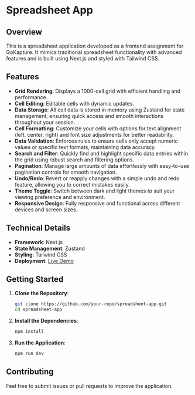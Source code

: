 # Spreadsheet App

## Overview
This is a spreadsheet application developed as a frontend assignment for GoKapture. It mimics traditional spreadsheet functionality with advanced features and is built using Next.js and styled with Tailwind CSS.

## Features
- **Grid Rendering**: Displays a 1000-cell grid with efficient handling and performance.
- **Cell Editing**: Editable cells with dynamic updates.
- **Data Storage**: All cell data is stored in memory using Zustand for state management, ensuring quick access and smooth interactions throughout your session.
- **Cell Formatting**: Customize your cells with options for text alignment (left, center, right) and font size adjustments for better readability.
- **Data Validation**: Enforces rules to ensure cells only accept numeric values or specific text formats, maintaining data accuracy.
- **Search and Filter**: Quickly find and highlight specific data entries within the grid using robust search and filtering options.
- **Pagination**: Manage large amounts of data effortlessly with easy-to-use pagination controls for smooth navigation.
- **Undo/Redo**: Revert or reapply changes with a simple undo and redo feature, allowing you to correct mistakes easily.
- **Theme Toggle**: Switch between dark and light themes to suit your viewing preference and environment.
- **Responsive Design**: Fully responsive and functional across different devices and screen sizes.

## Technical Details
- **Framework**: Next.js
- **State Management**: Zustand
- **Styling**: Tailwind CSS
- **Deployment**: [Live Demo](https://spreadsheet-application.netlify.app/)

## Getting Started

1. **Clone the Repository**:
   ```bash
   git clone https://github.com/your-repo/spreadsheet-app.git
   cd spreadsheet-app
2. **Install the Dependencies**:
   ```bash
   npm install
3. **Run the Application**:
   ```bash
   npm run dev

## Contributing
Feel free to submit issues or pull requests to improve the application.
